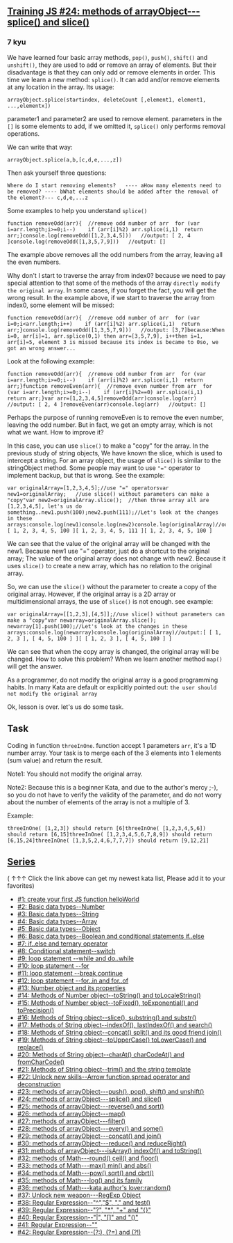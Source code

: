 <h2><a href=https://www.codewars.com/kata/572cb264362806af46000793/train/javascript target="_blank">Training JS #24: methods of arrayObject---splice() and slice()</a></h2><h3>7 kyu</h3><p>We have learned four basic array methods, <code>pop()</code>, <code>push()</code>, <code>shift()</code> and <code>unshift()</code>, they are used to add or remove an array of elements. But their disadvantage is that they can only add or remove elements in order. This time we learn a new method: <code>splice()</code>. It can add and/or remove elements at any location in the array. Its usage:</p><pre><code>arrayObject.splice(startindex, deleteCount [,element1, element1, ...,elementx])</code></pre><p>parameter1 and parameter2 are used to remove element. parameters in the <code>[]</code> is some elements to add, if we omitted it, <code>splice()</code> only performs removal operations.</p><p>We can write that way:</p><pre><code>arrayObject.splice(a,b,[c,d,e,...,z])</code></pre><p>Then ask yourself three questions:</p><pre><code>Where do I start removing elements?   ---- aHow many elements need to be removed? ---- bWhat elements should be added after the removal of the element?--- c,d,e,...z</code></pre><p>Some examples to help you understand <code>splice()</code></p><pre><code class="language-javascript"><span class="cm-keyword">function</span> <span class="cm-def">removeOdd</span>(<span class="cm-def">arr</span>){  <span class="cm-comment">//remove odd number of arr</span>  <span class="cm-keyword">for</span> (<span class="cm-keyword">var</span> <span class="cm-def">i</span><span class="cm-operator">=</span><span class="cm-variable-2">arr</span>.<span class="cm-property">length</span>;<span class="cm-variable-2">i</span><span class="cm-operator">&gt;=</span><span class="cm-number">0</span>;<span class="cm-variable-2">i</span><span class="cm-operator">--</span>)    <span class="cm-keyword">if</span> (<span class="cm-variable-2">arr</span>[<span class="cm-variable-2">i</span>]<span class="cm-operator">%</span><span class="cm-number">2</span>) <span class="cm-variable-2">arr</span>.<span class="cm-property">splice</span>(<span class="cm-variable-2">i</span>,<span class="cm-number">1</span>)  <span class="cm-keyword">return</span> <span class="cm-variable-2">arr</span>;}<span class="cm-variable">console</span>.<span class="cm-property">log</span>(<span class="cm-variable">removeOdd</span>([<span class="cm-number">1</span>,<span class="cm-number">2</span>,<span class="cm-number">3</span>,<span class="cm-number">4</span>,<span class="cm-number">5</span>]))   <span class="cm-comment">//output: [ 2, 4 ]</span><span class="cm-variable">console</span>.<span class="cm-property">log</span>(<span class="cm-variable">removeOdd</span>([<span class="cm-number">1</span>,<span class="cm-number">3</span>,<span class="cm-number">5</span>,<span class="cm-number">7</span>,<span class="cm-number">9</span>]))   <span class="cm-comment">//output: []</span></code></pre><p>The example above removes all the odd numbers from the array, leaving all the even numbers. </p><p>Why don't I start to traverse the array from index0? because we need to pay special attention to that some of the methods of the array <code>directly modify the original array</code>. In some cases, if you forget the fact, you will get the wrong result. In the example above, if we start to traverse the array from index0, some element will be missed:</p><pre><code class="language-javascript"><span class="cm-keyword">function</span> <span class="cm-def">removeOdd</span>(<span class="cm-def">arr</span>){  <span class="cm-comment">//remove odd number of arr</span>  <span class="cm-keyword">for</span> (<span class="cm-keyword">var</span> <span class="cm-def">i</span><span class="cm-operator">=</span><span class="cm-number">0</span>;<span class="cm-variable-2">i</span><span class="cm-operator">&lt;</span><span class="cm-variable-2">arr</span>.<span class="cm-property">length</span>;<span class="cm-variable-2">i</span><span class="cm-operator">++</span>)    <span class="cm-keyword">if</span> (<span class="cm-variable-2">arr</span>[<span class="cm-variable-2">i</span>]<span class="cm-operator">%</span><span class="cm-number">2</span>) <span class="cm-variable-2">arr</span>.<span class="cm-property">splice</span>(<span class="cm-variable-2">i</span>,<span class="cm-number">1</span>)  <span class="cm-keyword">return</span> <span class="cm-variable-2">arr</span>;}<span class="cm-variable">console</span>.<span class="cm-property">log</span>(<span class="cm-variable">removeOdd</span>([<span class="cm-number">1</span>,<span class="cm-number">3</span>,<span class="cm-number">5</span>,<span class="cm-number">7</span>,<span class="cm-number">9</span>]))   <span class="cm-comment">//output: [3,7]</span><span class="cm-variable">because</span>:<span class="cm-variable">When</span> <span class="cm-variable">i</span><span class="cm-operator">=</span><span class="cm-number">0</span>, <span class="cm-variable">arr</span>[<span class="cm-variable">i</span>]<span class="cm-operator">=</span><span class="cm-number">1</span>, <span class="cm-variable">arr</span>.<span class="cm-property">splice</span>(<span class="cm-number">0</span>,<span class="cm-number">1</span>) <span class="cm-variable">then</span> <span class="cm-variable">arr</span><span class="cm-operator">=</span>[<span class="cm-number">3</span>,<span class="cm-number">5</span>,<span class="cm-number">7</span>,<span class="cm-number">9</span>], <span class="cm-variable">i</span><span class="cm-operator">++</span><span class="cm-variable">then</span> <span class="cm-variable">i</span><span class="cm-operator">=</span><span class="cm-number">1</span>, <span class="cm-variable">arr</span>[<span class="cm-variable">i</span>]<span class="cm-operator">=</span><span class="cm-number">5</span>, <span class="cm-variable">element</span> <span class="cm-number">3</span> <span class="cm-variable">is</span> <span class="cm-variable">missed</span> <span class="cm-variable">because</span> <span class="cm-variable">its</span> <span class="cm-variable">index</span> <span class="cm-variable">is</span> <span class="cm-variable">became</span> <span class="cm-variable">to</span> <span class="cm-number">0</span><span class="cm-variable">so</span>, <span class="cm-variable">we</span> <span class="cm-variable">got</span> <span class="cm-variable">an</span> <span class="cm-variable">wrong</span> <span class="cm-variable">answer</span><span class="cm-meta">...</span></code></pre><p>Look at the following example:</p><pre><code class="language-javascript"><span class="cm-keyword">function</span> <span class="cm-def">removeOdd</span>(<span class="cm-def">arr</span>){  <span class="cm-comment">//remove odd number from arr</span>  <span class="cm-keyword">for</span> (<span class="cm-keyword">var</span> <span class="cm-def">i</span><span class="cm-operator">=</span><span class="cm-variable-2">arr</span>.<span class="cm-property">length</span>;<span class="cm-variable-2">i</span><span class="cm-operator">&gt;=</span><span class="cm-number">0</span>;<span class="cm-variable-2">i</span><span class="cm-operator">--</span>)    <span class="cm-keyword">if</span> (<span class="cm-variable-2">arr</span>[<span class="cm-variable-2">i</span>]<span class="cm-operator">%</span><span class="cm-number">2</span>) <span class="cm-variable-2">arr</span>.<span class="cm-property">splice</span>(<span class="cm-variable-2">i</span>,<span class="cm-number">1</span>)  <span class="cm-keyword">return</span> <span class="cm-variable-2">arr</span>;}<span class="cm-keyword">function</span> <span class="cm-def">removeEven</span>(<span class="cm-def">arr</span>){  <span class="cm-comment">//remove even number from arr</span>  <span class="cm-keyword">for</span> (<span class="cm-keyword">var</span> <span class="cm-def">i</span><span class="cm-operator">=</span><span class="cm-variable-2">arr</span>.<span class="cm-property">length</span>;<span class="cm-variable-2">i</span><span class="cm-operator">&gt;=</span><span class="cm-number">0</span>;<span class="cm-variable-2">i</span><span class="cm-operator">--</span>)    <span class="cm-keyword">if</span> (<span class="cm-variable-2">arr</span>[<span class="cm-variable-2">i</span>]<span class="cm-operator">%</span><span class="cm-number">2</span><span class="cm-operator">==</span><span class="cm-number">0</span>) <span class="cm-variable-2">arr</span>.<span class="cm-property">splice</span>(<span class="cm-variable-2">i</span>,<span class="cm-number">1</span>)  <span class="cm-keyword">return</span> <span class="cm-variable-2">arr</span>;}<span class="cm-keyword">var</span> <span class="cm-def">arr</span><span class="cm-operator">=</span>[<span class="cm-number">1</span>,<span class="cm-number">2</span>,<span class="cm-number">3</span>,<span class="cm-number">4</span>,<span class="cm-number">5</span>]<span class="cm-variable">removeOdd</span>(<span class="cm-variable">arr</span>)<span class="cm-variable">console</span>.<span class="cm-property">log</span>(<span class="cm-variable">arr</span>)   <span class="cm-comment">//output: [ 2, 4 ]</span><span class="cm-variable">removeEven</span>(<span class="cm-variable">arr</span>)<span class="cm-variable">console</span>.<span class="cm-property">log</span>(<span class="cm-variable">arr</span>)   <span class="cm-comment">//output: []</span></code></pre><p>Perhaps the purpose of running removeEven is to remove the even number, leaving the odd number. But in fact, we get an empty array, which is not what we want. How to improve it?</p><p>In this case, you can use <code>slice()</code> to make a "copy" for the array. In the previous study of string objects, We have known the slice, which is used to intercept a string. For an array object, the usage of <code>slice()</code> is similar to the stringObject method. Some people may want to use <code>"="</code> operator to implement backup, but that is wrong. See the example:</p><pre><code class="language-javascript"><span class="cm-keyword">var</span> <span class="cm-def">originalArray</span><span class="cm-operator">=</span>[<span class="cm-number">1</span>,<span class="cm-number">2</span>,<span class="cm-number">3</span>,<span class="cm-number">4</span>,<span class="cm-number">5</span>];<span class="cm-comment">//use "=" operators</span><span class="cm-keyword">var</span> <span class="cm-def">new1</span><span class="cm-operator">=</span><span class="cm-variable">originalArray</span>;   <span class="cm-comment">//use slice() without parameters can make a "copy"</span><span class="cm-keyword">var</span> <span class="cm-def">new2</span><span class="cm-operator">=</span><span class="cm-variable">originalArray</span>.<span class="cm-property">slice</span>();  <span class="cm-comment">//then three array all are [1,2,3,4,5], let's us do something..</span><span class="cm-variable">new1</span>.<span class="cm-property">push</span>(<span class="cm-number">100</span>);<span class="cm-variable">new2</span>.<span class="cm-property">push</span>(<span class="cm-number">111</span>);<span class="cm-comment">//Let's look at the changes in these arrays:</span><span class="cm-variable">console</span>.<span class="cm-property">log</span>(<span class="cm-variable">new1</span>)<span class="cm-variable">console</span>.<span class="cm-property">log</span>(<span class="cm-variable">new2</span>)<span class="cm-variable">console</span>.<span class="cm-property">log</span>(<span class="cm-variable">originalArray</span>)<span class="cm-comment">//output:</span>[ <span class="cm-number">1</span>, <span class="cm-number">2</span>, <span class="cm-number">3</span>, <span class="cm-number">4</span>, <span class="cm-number">5</span>, <span class="cm-number">100</span> ][ <span class="cm-number">1</span>, <span class="cm-number">2</span>, <span class="cm-number">3</span>, <span class="cm-number">4</span>, <span class="cm-number">5</span>, <span class="cm-number">111</span> ][ <span class="cm-number">1</span>, <span class="cm-number">2</span>, <span class="cm-number">3</span>, <span class="cm-number">4</span>, <span class="cm-number">5</span>, <span class="cm-number">100</span> ]</code></pre><p>We can see that the value of the original array will be changed with the new1. Because new1 use "=" operator, just do a shortcut to the original array; The value of the original array does not change with new2. Because it uses <code>slice()</code> to create a new array, which has no relation to the original array.</p><p>So, we can use the <code>slice()</code> without the parameter to create a copy of the original array. However, if the original array is a 2D array or multidimensional arrays, the use of <code>slice()</code> is not enough. see example:</p><pre><code class="language-javascript"><span class="cm-keyword">var</span> <span class="cm-def">originalArray</span><span class="cm-operator">=</span>[[<span class="cm-number">1</span>,<span class="cm-number">2</span>,<span class="cm-number">3</span>],[<span class="cm-number">4</span>,<span class="cm-number">5</span>]];<span class="cm-comment">//use slice() without parameters can make a "copy"</span><span class="cm-keyword">var</span> <span class="cm-def">newarray</span><span class="cm-operator">=</span><span class="cm-variable">originalArray</span>.<span class="cm-property">slice</span>();  <span class="cm-variable">newarray</span>[<span class="cm-number">1</span>].<span class="cm-property">push</span>(<span class="cm-number">100</span>);<span class="cm-comment">//Let's look at the changes in these arrays:</span><span class="cm-variable">console</span>.<span class="cm-property">log</span>(<span class="cm-variable">newarray</span>)<span class="cm-variable">console</span>.<span class="cm-property">log</span>(<span class="cm-variable">originalArray</span>)<span class="cm-comment">//output:</span>[ [ <span class="cm-number">1</span>, <span class="cm-number">2</span>, <span class="cm-number">3</span> ], [ <span class="cm-number">4</span>, <span class="cm-number">5</span>, <span class="cm-number">100</span> ] ][ [ <span class="cm-number">1</span>, <span class="cm-number">2</span>, <span class="cm-number">3</span> ], [ <span class="cm-number">4</span>, <span class="cm-number">5</span>, <span class="cm-number">100</span> ] ]</code></pre><p>We can see that when the copy array is changed, the original array will be changed. How to solve this problem? When we learn another method <code>map()</code> will get the answer.</p><p>As a programmer, do not modify the original array is a good programming habits. In many Kata are default or explicitly pointed out: <code>the user should not modify the original array</code></p><p>Ok, lesson is over. let's us do some task.</p><h2 id="task">Task</h2><p>Coding in function <code>threeInOne</code>. function accept 1  parameters <code>arr</code>, it's a 1D number array. Your task is to merge each of the 3 elements into 1 elements (sum value) and return the result. </p><p>Note1: You should not modify the original array.</p><p>Note2: Because this is a beginner Kata, and due to the author's mercy ;-), so you do not have to verify the validity of the parameter, and do not worry about the number of elements of the array is not a multiple of 3.</p><p>Example:</p><pre><code>threeInOne( [1,2,3]) should return [6]threeInOne( [1,2,3,4,5,6]) should return [6,15]threeInOne( [1,2,3,4,5,6,7,8,9]) should return [6,15,24]threeInOne( [1,3,5,2,4,6,7,7,7]) should return [9,12,21]</code></pre><h2 id="series"><a href="http://github.com/myjinxin2015/Katas-list-of-Training-JS-series" data-turbolinks="false" target="_blank">Series</a></h2><p>( ↑↑↑ Click the link above can get my newest kata list, Please add it to your favorites)</p><ul><li><a href="http://www.codewars.com/kata/571ec274b1c8d4a61c0000c8" data-turbolinks="false" target="_blank">#1: create your first JS function helloWorld</a></li><li><a href="http://www.codewars.com/kata/571edd157e8954bab500032d" data-turbolinks="false" target="_blank">#2: Basic data types--Number</a></li><li><a href="http://www.codewars.com/kata/571edea4b625edcb51000d8e" data-turbolinks="false" target="_blank">#3:  Basic data types--String</a></li><li><a href="http://www.codewars.com/kata/571effabb625ed9b0600107a" data-turbolinks="false" target="_blank">#4:  Basic data types--Array</a></li><li><a href="http://www.codewars.com/kata/571f1eb77e8954a812000837" data-turbolinks="false" target="_blank">#5:  Basic data types--Object</a></li><li><a href="http://www.codewars.com/kata/571f832f07363d295d001ba8" data-turbolinks="false" target="_blank">#6:  Basic data types--Boolean and conditional statements if..else</a></li><li><a href="http://www.codewars.com/kata/57202aefe8d6c514300001fd" data-turbolinks="false" target="_blank">#7:  if..else and ternary operator</a></li><li><a href="http://www.codewars.com/kata/572059afc2f4612825000d8a" data-turbolinks="false" target="_blank">#8: Conditional statement--switch</a></li><li><a href="http://www.codewars.com/kata/57216d4bcdd71175d6000560" data-turbolinks="false" target="_blank">#9: loop statement --while and do..while</a></li><li><a href="http://www.codewars.com/kata/5721a78c283129e416000999" data-turbolinks="false" target="_blank">#10: loop statement --for</a></li><li><a href="http://www.codewars.com/kata/5721c189cdd71194c1000b9b" data-turbolinks="false" target="_blank">#11: loop statement --break,continue</a></li><li><a href="http://www.codewars.com/kata/5722b3f0bd5583cf44001000" data-turbolinks="false" target="_blank">#12: loop statement --for..in and for..of</a></li><li><a href="http://www.codewars.com/kata/5722fd3ab7162a3a4500031f" data-turbolinks="false" target="_blank">#13: Number object and  its properties</a></li><li><a href="http://www.codewars.com/kata/57238ceaef9008adc7000603" data-turbolinks="false" target="_blank">#14: Methods of Number object--toString() and toLocaleString()</a></li><li><a href="http://www.codewars.com/kata/57256064856584bc47000611" data-turbolinks="false" target="_blank">#15: Methods of Number object--toFixed(), toExponential() and toPrecision()</a></li><li><a href="http://www.codewars.com/kata/57274562c8dcebe77e001012" data-turbolinks="false" target="_blank">#16: Methods of String object--slice(), substring() and substr()</a></li><li><a href="http://www.codewars.com/kata/57277a31e5e51450a4000010" data-turbolinks="false" target="_blank">#17: Methods of String object--indexOf(), lastIndexOf() and search()</a></li><li><a href="http://www.codewars.com/kata/57280481e8118511f7000ffa" data-turbolinks="false" target="_blank">#18: Methods of String object--concat() split() and its good friend join()</a></li><li><a href="http://www.codewars.com/kata/5728203b7fc662a4c4000ef3" data-turbolinks="false" target="_blank">#19: Methods of String object--toUpperCase() toLowerCase() and replace()</a></li><li><a href="http://www.codewars.com/kata/57284d23e81185ae6200162a" data-turbolinks="false" target="_blank">#20: Methods of String object--charAt() charCodeAt() and fromCharCode()</a></li><li><a href="http://www.codewars.com/kata/5729b103dd8bac11a900119e" data-turbolinks="false" target="_blank">#21: Methods of String object--trim() and the string template</a></li><li><a href="http://www.codewars.com/kata/572ab0cfa3af384df7000ff8" data-turbolinks="false" target="_blank">#22: Unlock new skills--Arrow function,spread operator and deconstruction</a></li><li><a href="http://www.codewars.com/kata/572af273a3af3836660014a1" data-turbolinks="false" target="_blank">#23: methods of arrayObject---push(), pop(), shift() and unshift()</a></li><li><a href="http://www.codewars.com/kata/572cb264362806af46000793" data-turbolinks="false" target="_blank">#24: methods of arrayObject---splice() and slice()</a></li><li><a href="http://www.codewars.com/kata/572df796914b5ba27c000c90" data-turbolinks="false" target="_blank">#25: methods of arrayObject---reverse() and sort()</a></li><li><a href="http://www.codewars.com/kata/572fdeb4380bb703fc00002c" data-turbolinks="false" target="_blank">#26: methods of arrayObject---map()</a></li><li><a href="http://www.codewars.com/kata/573023c81add650b84000429" data-turbolinks="false" target="_blank">#27: methods of arrayObject---filter()</a></li><li><a href="http://www.codewars.com/kata/57308546bd9f0987c2000d07" data-turbolinks="false" target="_blank">#28: methods of arrayObject---every() and some()</a></li><li><a href="http://www.codewars.com/kata/5731861d05d14d6f50000626" data-turbolinks="false" target="_blank">#29: methods of arrayObject---concat() and join()</a></li><li><a href="http://www.codewars.com/kata/573156709a231dcec9000ee8" data-turbolinks="false" target="_blank">#30: methods of arrayObject---reduce() and reduceRight()</a></li><li><a href="http://www.codewars.com/kata/5732b0351eb838d03300101d" data-turbolinks="false" target="_blank">#31: methods of arrayObject---isArray() indexOf() and toString()</a></li><li><a href="http://www.codewars.com/kata/5732d3c9791aafb0e4001236" data-turbolinks="false" target="_blank">#32: methods of Math---round() ceil() and floor()</a></li><li><a href="http://www.codewars.com/kata/5733d6c2d780e20173000baa" data-turbolinks="false" target="_blank">#33: methods of Math---max() min() and abs()</a></li><li><a href="http://www.codewars.com/kata/5733f948d780e27df6000e33" data-turbolinks="false" target="_blank">#34: methods of Math---pow() sqrt() and cbrt()</a></li><li><a href="http://www.codewars.com/kata/57353de879ccaeb9f8000564" data-turbolinks="false" target="_blank">#35: methods of Math---log() and its family</a></li><li><a href="http://www.codewars.com/kata/5735956413c2054a680009ec" data-turbolinks="false" target="_blank">#36: methods of Math---kata author's lover:random()</a></li><li><a href="http://www.codewars.com/kata/5735e39313c205fe39001173" data-turbolinks="false" target="_blank">#37: Unlock new weapon---RegExp Object</a></li><li><a href="http://www.codewars.com/kata/573975d3ac3eec695b0013e0" data-turbolinks="false" target="_blank">#38: Regular Expression--"^","$", "." and test()</a></li><li><a href="http://www.codewars.com/kata/573bca07dffc1aa693000139" data-turbolinks="false" target="_blank">#39: Regular Expression--"?", "*", "+" and "{}"</a></li><li><a href="http://www.codewars.com/kata/573d11c48b97c0ad970002d4" data-turbolinks="false" target="_blank">#40: Regular Expression--"|", "[]" and "()"</a></li><li><a href="http://www.codewars.com/kata/573e6831e3201f6a9b000971" data-turbolinks="false" target="_blank">#41: Regular Expression--""</a></li><li><a href="http://www.codewars.com/kata/573fb9223f9793e485000453" data-turbolinks="false" target="_blank">#42: Regular Expression--(?:), (?=) and (?!)</a></li></ul>